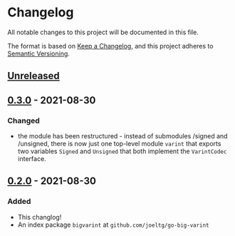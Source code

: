 # Changelog

All notable changes to this project will be documented in this file.

The format is based on [Keep a Changelog](https://keepachangelog.com/en/1.0.0/), and this project adheres to [Semantic Versioning](https://semver.org/spec/v2.0.0.html).

## [Unreleased]

## [0.3.0] - 2021-08-30

### Changed

- the module has been restructured - instead of submodules /signed and /unsigned, there is now just one top-level module `varint` that exports two variables `Signed` and `Unsigned` that both implement the `VarintCodec` interface.

## [0.2.0] - 2021-08-30

### Added

- This changlog!
- An index package `bigvarint` at `github.com/joeltg/go-big-varint`

[unreleased]: https://github.com/joeltg/react-dataflow-editor/compare/v0.3.0...HEAD
[0.3.0]: https://github.com/joeltg/react-dataflow-editor/releases/tag/v0.3.0
[0.2.0]: https://github.com/joeltg/react-dataflow-editor/releases/tag/v0.2.0
